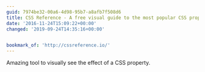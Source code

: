 ```yaml
---
guid: 7974be32-00a6-4d98-95b7-a8afb7f508d6
title: CSS Reference - A free visual guide to the most popular CSS properties.
date: '2016-11-24T15:09:22+00:00'
changed: '2019-09-24T14:35:16+00:00'


bookmark_of: 'http://cssreference.io/'
---
```



Amazing tool to visually see the effect of a CSS property.
